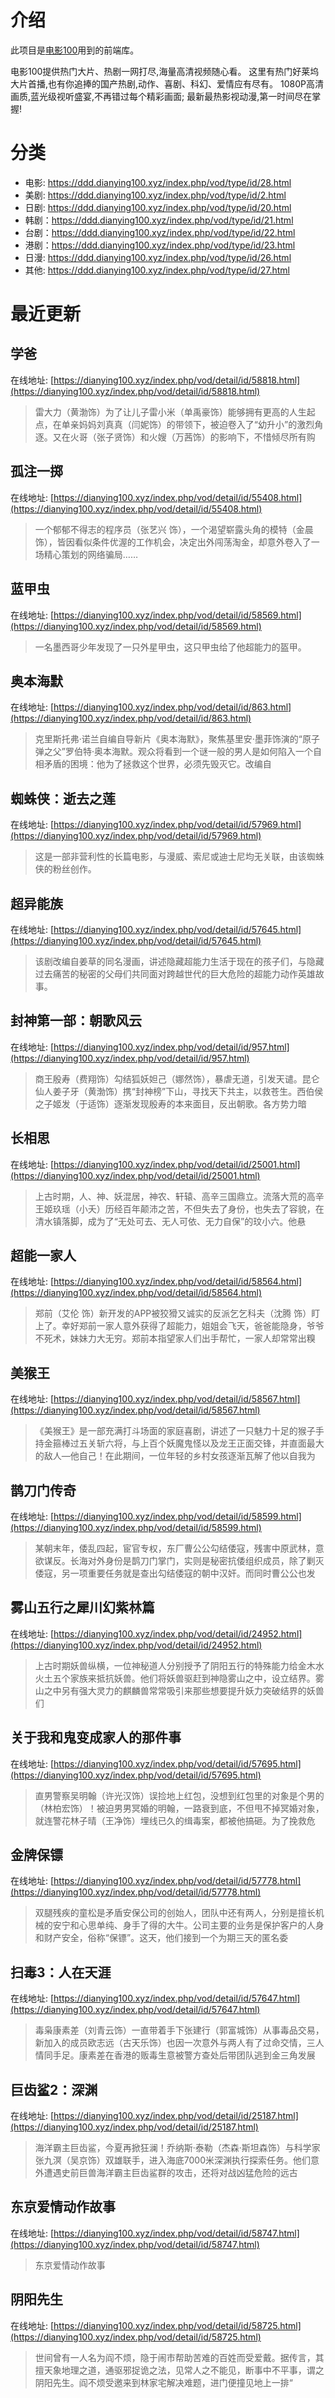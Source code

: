 # 介绍
此项目是[电影100](https://dianying100.xyz)用到的前端库。

电影100提供热门大片、热剧一网打尽,海量高清视频随心看。
这里有热门好莱坞大片首播,也有你追捧的国产热剧,动作、喜剧、科幻、爱情应有尽有。
1080P高清画质,蓝光级视听盛宴,不再错过每个精彩画面;
最新最热影视动漫,第一时间尽在掌握!

# 分类

* 电影: https://ddd.dianying100.xyz/index.php/vod/type/id/28.html
* 美剧: https://ddd.dianying100.xyz/index.php/vod/type/id/2.html
* 日剧: https://ddd.dianying100.xyz/index.php/vod/type/id/20.html
* 韩剧：https://ddd.dianying100.xyz/index.php/vod/type/id/21.html
* 台剧：https://ddd.dianying100.xyz/index.php/vod/type/id/22.html
* 港剧：https://ddd.dianying100.xyz/index.php/vod/type/id/23.html
* 日漫: https://ddd.dianying100.xyz/index.php/vod/type/id/26.html
* 其他: https://ddd.dianying100.xyz/index.php/vod/type/id/27.html

# 最近更新  
## 学爸  
在线地址: [https://dianying100.xyz/index.php/vod/detail/id/58818.html](https://dianying100.xyz/index.php/vod/detail/id/58818.html)  
>雷大力（黄渤饰）为了让儿子雷小米（单禹豪饰）能够拥有更高的人生起点，在单亲妈妈刘真真（闫妮饰）的带领下，被迫卷入了“幼升小”的激烈角逐。又在火哥（张子贤饰）和火嫂（万茜饰）的影响下，不惜倾尽所有购  

## 孤注一掷  
在线地址: [https://dianying100.xyz/index.php/vod/detail/id/55408.html](https://dianying100.xyz/index.php/vod/detail/id/55408.html)  
>一个郁郁不得志的程序员（张艺兴 饰），一个渴望崭露头角的模特（金晨 饰），皆因看似条件优渥的工作机会，决定出外闯荡淘金，却意外卷入了一场精心策划的网络骗局……  

## 蓝甲虫  
在线地址: [https://dianying100.xyz/index.php/vod/detail/id/58569.html](https://dianying100.xyz/index.php/vod/detail/id/58569.html)  
>一名墨西哥少年发现了一只外星甲虫，这只甲虫给了他超能力的盔甲。  

## 奥本海默  
在线地址: [https://dianying100.xyz/index.php/vod/detail/id/863.html](https://dianying100.xyz/index.php/vod/detail/id/863.html)  
>克里斯托弗·诺兰自编自导新片《奥本海默》，聚焦基里安·墨菲饰演的“原子弹之父”罗伯特·奥本海默。观众将看到一个谜一般的男人是如何陷入一个自相矛盾的困境：他为了拯救这个世界，必须先毁灭它。改编自  

## 蜘蛛侠：逝去之莲  
在线地址: [https://dianying100.xyz/index.php/vod/detail/id/57969.html](https://dianying100.xyz/index.php/vod/detail/id/57969.html)  
>这是一部非营利性的长篇电影，与漫威、索尼或迪士尼均无关联，由该蜘蛛侠的粉丝创作。  

## 超异能族  
在线地址: [https://dianying100.xyz/index.php/vod/detail/id/57645.html](https://dianying100.xyz/index.php/vod/detail/id/57645.html)  
>该剧改编自姜草的同名漫画，讲述隐藏超能力生活于现在的孩子们，与隐藏过去痛苦的秘密的父母们共同面对跨越世代的巨大危险的超能力动作英雄故事。  

## 封神第一部：朝歌风云  
在线地址: [https://dianying100.xyz/index.php/vod/detail/id/957.html](https://dianying100.xyz/index.php/vod/detail/id/957.html)  
>商王殷寿（费翔饰）勾结狐妖妲己（娜然饰），暴虐无道，引发天谴。昆仑仙人姜子牙（黄渤饰）携“封神榜”下山，寻找天下共主，以救苍生。西伯侯之子姬发（于适饰）逐渐发现殷寿的本来面目，反出朝歌。各方势力暗  

## 长相思  
在线地址: [https://dianying100.xyz/index.php/vod/detail/id/25001.html](https://dianying100.xyz/index.php/vod/detail/id/25001.html)  
>上古时期，人、神、妖混居，神农、轩辕、高辛三国鼎立。流落大荒的高辛王姬玖瑶（小夭）历经百年颠沛之苦，不但失去了身份，也失去了容貌，在清水镇落脚，成为了“无处可去、无人可依、无力自保”的玟小六。他悬  

## 超能一家人  
在线地址: [https://dianying100.xyz/index.php/vod/detail/id/58564.html](https://dianying100.xyz/index.php/vod/detail/id/58564.html)  
>郑前（艾伦 饰）新开发的APP被狡猾又诚实的反派乞乞科夫（沈腾 饰）盯上了。幸好郑前一家人意外获得了超能力，姐姐会飞天，爸爸能隐身，爷爷不死术，妹妹力大无穷。郑前本指望家人们出手帮忙，一家人却常常出糗  

## 美猴王  
在线地址: [https://dianying100.xyz/index.php/vod/detail/id/58567.html](https://dianying100.xyz/index.php/vod/detail/id/58567.html)  
>《美猴王》是一部充满打斗场面的家庭喜剧，讲述了一只魅力十足的猴子手持金箍棒过五关斩六将，与上百个妖魔鬼怪以及龙王正面交锋，并直面最大的敌人—他自己！在此期间，一位年轻的乡村女孩逐渐瓦解了他以自我为  

## 鹊刀门传奇  
在线地址: [https://dianying100.xyz/index.php/vod/detail/id/58599.html](https://dianying100.xyz/index.php/vod/detail/id/58599.html)  
>某朝末年，倭乱四起，宦官专权，东厂曹公公勾结倭寇，残害中原武林，意欲谋反。长海对外身份是鹊刀门掌门，实则是秘密抗倭组织成员，除了剿灭倭寇，另一项重要任务就是查出勾结倭寇的朝中汉奸。而同时曹公公也发  

## 雾山五行之犀川幻紫林篇  
在线地址: [https://dianying100.xyz/index.php/vod/detail/id/24952.html](https://dianying100.xyz/index.php/vod/detail/id/24952.html)  
>上古时期妖兽纵横，一位神秘道人分别授予了阴阳五行的特殊能力给金木水火土五个家族来抵抗妖兽。他们将妖兽驱赶到神隐雾山之中，设立结界。雾山之中另有强大灵力的麒麟兽常常吸引来那些想要提升妖力突破结界的妖兽们  

## 关于我和鬼变成家人的那件事  
在线地址: [https://dianying100.xyz/index.php/vod/detail/id/57695.html](https://dianying100.xyz/index.php/vod/detail/id/57695.html)  
>直男警察吴明翰（许光汉饰）误捡地上红包，没想到红包里的对象是个男的（林柏宏饰）！被迫男男冥婚的明翰，一路衰到底，不但甩不掉冥婚对象，就连警花林子晴（王净饰）埋线已久的缉毒案，都被他搞砸。为了挽救危  

## 金牌保镖  
在线地址: [https://dianying100.xyz/index.php/vod/detail/id/57778.html](https://dianying100.xyz/index.php/vod/detail/id/57778.html)  
>双腿残疾的童松是矛盾安保公司的创始人，团队中还有两人，分别是擅长机械的安宁和心思单纯、身手了得的大牛。公司主要的业务是保护客户的人身和财产安全，俗称“保镖”。这天，他们接到一个为期三天的匿名委  

## 扫毒3：人在天涯  
在线地址: [https://dianying100.xyz/index.php/vod/detail/id/57647.html](https://dianying100.xyz/index.php/vod/detail/id/57647.html)  
>毒枭康素差（刘青云饰）一直带着手下张建行（郭富城饰）从事毒品交易，新加入的成员欧志远（古天乐饰）也因一次意外与两人有了过命交情，三人情同手足。康素差在香港的贩毒生意被警方查处后带团队逃到金三角发展  

## 巨齿鲨2：深渊  
在线地址: [https://dianying100.xyz/index.php/vod/detail/id/25187.html](https://dianying100.xyz/index.php/vod/detail/id/25187.html)  
>海洋霸主巨齿鲨，今夏再掀狂澜！乔纳斯·泰勒（杰森·斯坦森饰）与科学家张九溟（吴京饰）双雄联手，进入海底7000米深渊执行探索任务。他们意外遭遇史前巨兽海洋霸主巨齿鲨群的攻击，还将对战凶猛危险的远古  

## 东京爱情动作故事  
在线地址: [https://dianying100.xyz/index.php/vod/detail/id/58747.html](https://dianying100.xyz/index.php/vod/detail/id/58747.html)  
>东京爱情动作故事  

## 阴阳先生  
在线地址: [https://dianying100.xyz/index.php/vod/detail/id/58725.html](https://dianying100.xyz/index.php/vod/detail/id/58725.html)  
>世间曾有一人名为阎不烦，隐于闹市帮助苦难的百姓而受爱戴。据传言，其擅天象地理之道，通驱邪捉诡之法，见常人之不能见，断事中不平事，谓之阴阳先生。阎不烦受邀来到林家宅解决难题，进门便撞见地上一排“  

